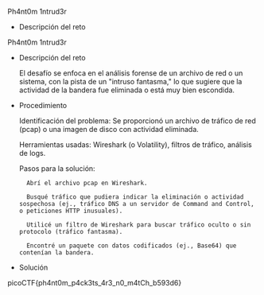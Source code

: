 Ph4nt0m 1ntrud3r

- Descripción del reto

Ph4nt0m 1ntrud3r

- Descripción del reto

    El desafío se enfoca en el análisis forense de un archivo de red o un sistema, con la pista de un "intruso fantasma," lo que sugiere que la actividad de la bandera fue eliminada o está muy bien escondida.

- Procedimiento

    Identificación del problema: Se proporcionó un archivo de tráfico de red (pcap) o una imagen de disco con actividad eliminada.

    Herramientas usadas: Wireshark (o Volatility), filtros de tráfico, análisis de logs.

    Pasos para la solución:

        Abrí el archivo pcap en Wireshark.

        Busqué tráfico que pudiera indicar la eliminación o actividad sospechosa (ej., tráfico DNS a un servidor de Command and Control, o peticiones HTTP inusuales).

        Utilicé un filtro de Wireshark para buscar tráfico oculto o sin protocolo (tráfico fantasma).

        Encontré un paquete con datos codificados (ej., Base64) que contenían la bandera.

- Solución

picoCTF{ph4nt0m_p4ck3ts_4r3_n0_m4tCh_b593d6}
